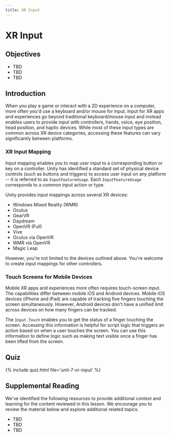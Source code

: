 ```yaml
---
title: XR Input
---
```


# XR Input

## Objectives

- TBD
- TBD
- TBD

## Introduction

When you play a game or interact with a 2D experience on a computer, more often you'd use a keyboard and/or mouse for input. Input for XR apps and experiences go beyond traditional keyboard/mouse input and instead enables users to provide input with controllers, hands, voice, eye position, head position, and haptic devices. While most of these input types are common across XR device categories, accessing these features can vary significantly between platforms.

### XR Input Mapping

Input mapping enables you to map user input to a corresponding button or key on a controller. Unity has identified a standard set of physical device controls (such as buttons and triggers) to access user input on any platform -- it is referred to as `InputFeatureUsage`. Each `InputFeatureUsage` corresponds to a common input action or type.

Unity provides input mappings across several XR devices:

- Windows Mixed Reality (WMR)
- Oculus
- GearVR
- Daydream
- OpenVR (Full)
- Vive
- Oculus via OpenVR
- WMR via OpenVR
- Magic Leap

However, you're not limited to the devices outlined above. You're welcome to create input mappings for other controllers.

### Touch Screens for Mobile Devices

Mobile XR apps and experiences more often requires touch-screen input. The capabilities differ between mobile iOS and Android devices. Mobile iOS devices (iPhone and iPad) are capable of tracking five fingers touching the screen simultaneously. However, Android devices don't have a unified limit across devices on how many fingers can be tracked.

The `Input.Touch` enables you to get the status of a finger touching the screen. Accessing this information is helpful for script logic that triggers an action based on when a user touches the screen. You can use this information to define logic such as making text visible once a finger has been lifted from the screen.

## Quiz

{% include quiz.html file='unit-7-xr-input' %}

## Supplemental Reading

We've identified the following resources to provide additional context and learning for the content reviewed in this lesson. We encourage you to review the material below and explore additional related topics.

- TBD
- TBD
- TBD